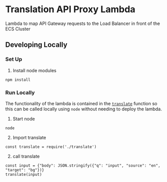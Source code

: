 # Translation API Proxy Lambda

Lambda to map API Gateway requests to the Load Balancer in front of the ECS Cluster

## Developing Locally

### Set Up

1. Install node modules

```
npm install
```

### Run Locally

The functionality of the lambda is contained in the [`translate`](./translate.js) function so this can be called locally using `node` without needing to deploy the lambda.

1. Start node 

```
node
```
2. Import translate

```
const translate = require('./translate')
```
2. call translate

```
const input = {"body": JSON.stringify({"q": "input", "source": "en", "target": "bg"})}
translate(input)
```